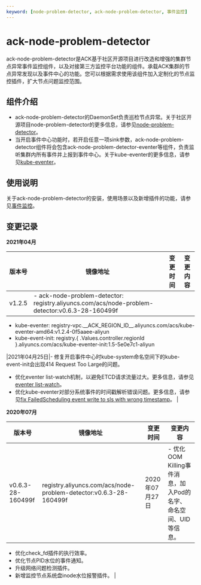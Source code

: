 ```yaml
---
keyword: [node-problem-detector, ack-node-problem-detector, 事件监控]
---
```


# ack-node-problem-detector

ack-node-problem-detector是ACK基于社区开源项目进行改造和增强的集群节点异常事件监控组件，以及对接第三方监控平台功能的组件。承载ACK集群的节点异常发现以及事件中心的功能。您可以根据需求使用该组件加入定制化的节点监控插件，扩大节点问题监控范围。

## 组件介绍

-   ack-node-problem-detector的DaemonSet负责巡检节点异常。关于社区开源项目node-problem-detector的更多信息，请参见[node-problem-detector](https://github.com/kubernetes/node-problem-detector)。
-   当开启事件中心功能时，若开启任意一项sink参数，ack-node-problem-detector组件将会包含ack-node-problem-detector-eventer等组件，负责监听集群内所有事件并上报到事件中心。关于kube-eventer的更多信息，请参见[kube-eventer](https://github.com/AliyunContainerService/kube-eventer)。

## 使用说明

关于ack-node-problem-detector的安装，使用场景以及新增插件的功能，请参见[事件监控](/intl.zh-CN/Kubernetes集群用户指南/可观测性/监控管理/事件监控.md)。

## 变更记录

**2021年04月**

|版本号|镜像地址|变更时间|变更内容|
|---|----|----|----|
|v1.2.5|-   ack-node-problem-detector: registry.aliyuncs.com/acs/node-problem-detector:v0.6.3-28-160499f
-   kube-eventer: registry-vpc.\_\_ACK\_REGION\_ID\_\_.aliyuncs.com/acs/kube-eventer-amd64:v1.2.4-0f5aaee-aliyun
-   kube-event-init: registry.\{ .Values.controller.regionId \}.aliyuncs.com/acs/kube-eventer-init:1.5-5e0e7c1-aliyun

|2021年04月25日|-   修复开启事件中心时kube-system命名空间下的kube-event-init会出现414 Request Too Large的问题。
-   优化eventer list-watch机制，以避免ETCD请求流量过大。更多信息，请参见[eventer list-watch](https://github.com/AliyunContainerService/kube-eventer/pull/188)。
-   优化kube-eventer对部分系统事件的时间戳解析错误问题。更多信息，请参见[fix FailedScheduling event write to sls with wrong timestamp](https://github.com/AliyunContainerService/kube-eventer/pull/168)。 |

**2020年07月**

|版本号|镜像地址|变更时间|变更内容|
|---|----|----|----|
|v0.6.3-28-160499f|registry.aliyuncs.com/acs/node-problem-detector:v0.6.3-28-160499f|2020年07月27日|-   优化OOM Killing事件消息，加入Pod的名字、命名空间、UID等信息。
-   优化check\_fd插件的执行效率。
-   优化节点PID水位的事件通知。
-   升级网络问题检测插件。
-   新增监控节点系统盘inode水位报警插件。 |

